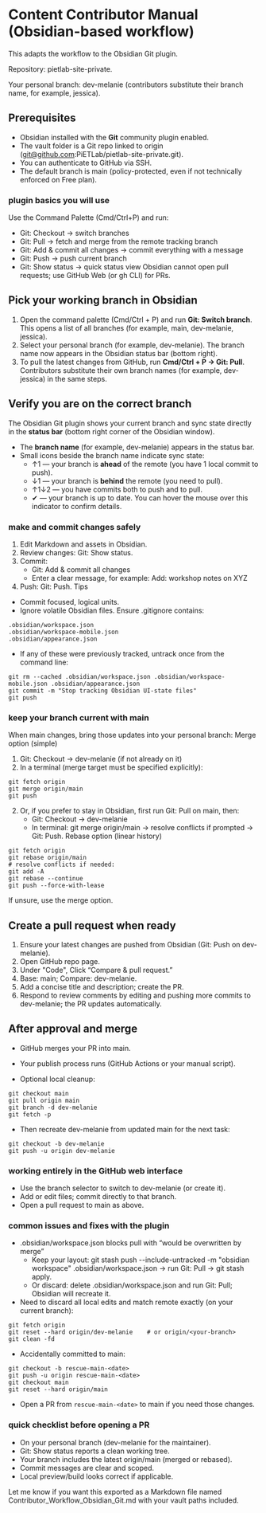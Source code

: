 # Content Contributor Manual (Obsidian-based workflow)

This adapts the workflow to the Obsidian Git plugin. 

Repository: pietlab-site-private. 

Your personal branch: dev-melanie (contributors substitute their branch name, for example, jessica).
## Prerequisites
- Obsidian installed with the **Git** community plugin enabled.
- The vault folder is a Git repo linked to origin (git@github.com:PiETLab/pietlab-site-private.git).
- You can authenticate to GitHub via SSH.
- The default branch is main (policy-protected, even if not technically enforced on Free plan).
### plugin basics you will use
Use the Command Palette (Cmd/Ctrl+P) and run:
- Git: Checkout → switch branches
- Git: Pull → fetch and merge from the remote tracking branch
- Git: Add & commit all changes → commit everything with a message
- Git: Push → push current branch
- Git: Show status → quick status view
Obsidian cannot open pull requests; use GitHub Web (or gh CLI) for PRs.
## Pick your working branch in Obsidian
1. Open the command palette (Cmd/Ctrl + P) and run
    **Git: Switch branch**.
    This opens a list of all branches (for example, main, dev-melanie, jessica).
2. Select your personal branch (for example, dev-melanie).
    The branch name now appears in the Obsidian status bar (bottom right).
3. To pull the latest changes from GitHub, run
    **Cmd/Ctrl + P → Git: Pull**.
Contributors substitute their own branch names (for example, dev-jessica) in the same steps.

## Verify you are on the correct branch
The Obsidian Git plugin shows your current branch and sync state directly in the **status bar** (bottom right corner of the Obsidian window).
- The **branch name** (for example, dev-melanie) appears in the status bar.
- Small icons beside the branch name indicate sync state:
    - ↑1 — your branch is **ahead** of the remote (you have 1 local commit to push).
    - ↓1 — your branch is **behind** the remote (you need to pull).
    - ↑1↓2 — you have commits both to push and to pull.
    - ✔ — your branch is up to date.
You can hover the mouse over this indicator to confirm details.

### make and commit changes safely
1. Edit Markdown and assets in Obsidian.
2. Review changes: Git: Show status.
3. Commit:
    - Git: Add & commit all changes
    - Enter a clear message, for example: Add: workshop notes on XYZ
4. Push: Git: Push.
Tips
- Commit focused, logical units.
- Ignore volatile Obsidian files. Ensure .gitignore contains:
```
.obsidian/workspace.json
.obsidian/workspace-mobile.json
.obsidian/appearance.json
```
- If any of these were previously tracked, untrack once from the command line:
```
git rm --cached .obsidian/workspace.json .obsidian/workspace-mobile.json .obsidian/appearance.json
git commit -m "Stop tracking Obsidian UI-state files"
git push
```
### keep your branch current with main
When main changes, bring those updates into your personal branch:
Merge option (simple)
1. Git: Checkout → dev-melanie (if not already on it)
2. In a terminal (merge target must be specified explicitly):
```
git fetch origin
git merge origin/main
git push
```
2. Or, if you prefer to stay in Obsidian, first run Git: Pull on main, then:
    - Git: Checkout → dev-melanie
    - In terminal: git merge origin/main → resolve conflicts if prompted → Git: Push.
Rebase option (linear history)
```
git fetch origin
git rebase origin/main
# resolve conflicts if needed:
git add -A
git rebase --continue
git push --force-with-lease
```
If unsure, use the merge option.



## Create a pull request when ready
1. Ensure your latest changes are pushed from Obsidian (Git: Push on dev-melanie).
2. Open GitHub repo page.
3. Under "Code", Click “Compare & pull request.”
4. Base: main; Compare: dev-melanie.
5. Add a concise title and description; create the PR.
6. Respond to review comments by editing and pushing more commits to dev-melanie; the PR updates automatically.
## After approval and merge
- GitHub merges your PR into main.
- Your publish process runs (GitHub Actions or your manual script).

- Optional local cleanup:
```
git checkout main
git pull origin main
git branch -d dev-melanie
git fetch -p
```
- Then recreate dev-melanie from updated main for the next task:
```
git checkout -b dev-melanie
git push -u origin dev-melanie
```
### working entirely in the GitHub web interface
- Use the branch selector to switch to dev-melanie (or create it).
- Add or edit files; commit directly to that branch.
- Open a pull request to main as above.
### common issues and fixes with the plugin
- .obsidian/workspace.json blocks pull with “would be overwritten by merge”
    - Keep your layout: git stash push --include-untracked -m "obsidian workspace" .obsidian/workspace.json → run Git: Pull → git stash apply.
    - Or discard: delete .obsidian/workspace.json and run Git: Pull; Obsidian will recreate it.
- Need to discard all local edits and match remote exactly (on your current branch):
```
git fetch origin
git reset --hard origin/dev-melanie    # or origin/<your-branch>
git clean -fd
```

- Accidentally committed to main:
```
git checkout -b rescue-main-<date>
git push -u origin rescue-main-<date>
git checkout main
git reset --hard origin/main
```
- Open a PR from `rescue-main-<date>` to main if you need those changes.
### quick checklist before opening a PR
- On your personal branch (dev-melanie for the maintainer).
- Git: Show status reports a clean working tree.
- Your branch includes the latest origin/main (merged or rebased).
- Commit messages are clear and scoped.
- Local preview/build looks correct if applicable.

Let me know if you want this exported as a Markdown file named Contributor_Workflow_Obsidian_Git.md with your vault paths included.
